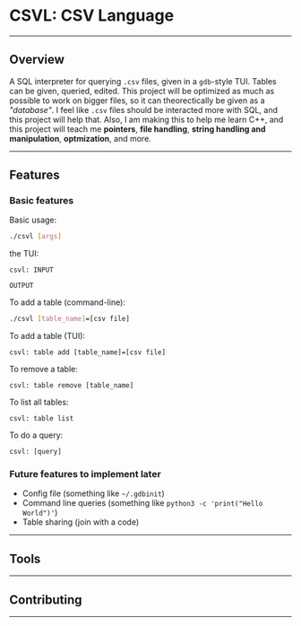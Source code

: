 # CSVL: CSV Language

---

## Overview

A SQL interpreter for querying `.csv` files, given in a `gdb`-style TUI. Tables can be given, queried, edited. 
This project will be optimized as much as possible to work on bigger files, so it can theorectically be given as a *"database"*.
I feel like `.csv` files should be interacted more with SQL, and this project will help that. Also, I am making this to help
me learn C++, and this project will teach me **pointers**, **file handling**, **string handling and manipulation**, **optmization**, and more.

---

## Features

### Basic features

Basic usage:

```bash
./csvl [args]
```

the TUI:

```
csvl: INPUT

OUTPUT
```

To add a table (command-line):

```bash
./csvl [table_name]=[csv file]
```

To add a table (TUI):

```
csvl: table add [table_name]=[csv file]
```

To remove a table:

```
csvl: table remove [table_name]
```

To list all tables:

```
csvl: table list
```

To do a query:

```
csvl: [query]
```

### Future features to implement later

* Config file (something like `~/.gdbinit`)
* Command line queries (something like `python3 -c 'print("Hello World")'`)
* Table sharing (join with a code)

---

## Tools

---

## Contributing

---
